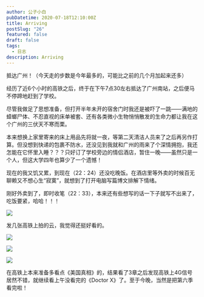 ```yaml
---
author: 公子小白
pubDatetime: 2020-07-18T12:10:00Z
title: Arriving
postSlug: "26"
featured: false
draft: false
tags:
  - 日志
description: Arriving
---
```


抵达广州！（今天走的步数是今年最多的，可能比之前的几个月加起来还多）

经历了近6个小时的高铁之后，终于在下午7点30左右抵达了广州南站，之后便马不停蹄地赶到了学校。

尽管我做足了思想准备，但打开半年未开的宿舍门时我还是被吓了一跳——满地的蟑螂尸体、不忍直视的床单被套、还有各类微小生物悄悄散发的生命力都让我在这个广州的三伏天不寒而栗。

本来想换上家里寄来的床上用品先将就一夜，等第二天清洁人员来了之后再另作打算。但没想到快递的包裹不防水，还没见到我就和广州的雨来了个深情拥抱，我还怎能在它怀里入睡？？？只好订了学校旁边的情侣酒店，暂住一晚——虽然只是一个人，但这大学四年也算少了一个遗憾！

现在的我又饥又累，到现在（22：24）还没吃晚饭。在酒店里等外卖的时候百无聊赖又不想心生“寂寞”，就想到了打开电脑写篇博文排解下情绪。

刚好外卖到了，即时收笔（22：33），本来还有些想写的话一下子就写不出来了，吃饭要紧，哈哈！！！

![](@assets/images/wp-era/63-0-540x720.jpg)

发几张高铁上拍的云，我觉得还挺好看的。

![](@assets/images/wp-era/63-1-720x540.jpg)

![](@assets/images/wp-era/63-2-720x540.jpg)

![](@assets/images/wp-era/63-3-720x540.jpg)

在高铁上本来准备多看点《美国真相》的，结果看了3章之后发现高铁上4G信号居然不错，就继续看上午没看完的《Doctor X》了。至于今晚，当然是把第六季看完啦！
